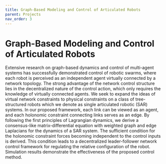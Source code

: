 ```yaml
---
title: Graph-Based Modeling and Control of Articulated Robots
parent: Projects
nav_order: 3
---
```


# Graph-Based Modeling and Control of Articulated Robots
Extensive research on graph-based dynamics and control of multi-agent systems has successfully demonstrated control of robotic swarms, where each robot is perceived as an independent agent virtually connected by a network topology. The strong advantage of the network control structure lies in the decentralized nature of the control action, which only requires the knowledge of virtually connected agents. We seek to expand the ideas of virtual network constraints to physical constraints on a class of tree-structured robots which we denote as single articulated robotic (SAR) systems. In our proposed framework, each link can be viewed as an agent, and each holonomic constraint connecting links serves as an edge. By following the first principles of Lagrangian dynamics, we derive a consensus-like matrix-differential equation with weighted graph and edge Laplacians for the dynamics of a SAR system. The sufficient condition for the holonomic constraint forces becoming independent to the control inputs is derived. This condition leads to a decentralized leader-follower network control framework for regulating the relative configuration of the robot. Simulation results demonstrate the effectiveness of the proposed control method.
